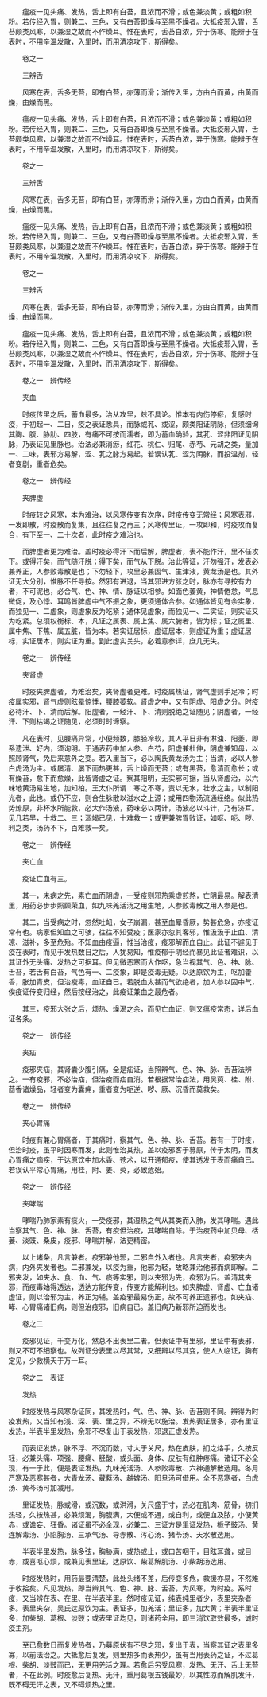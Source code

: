 <!-- { "loadSidebar": true } -->
　　瘟疫一见头痛、发热，舌上即有白苔，且浓而不滑；或色兼淡黄；或粗如积粉。若传经入胃，则兼二、三色，又有白苔即燥与至黑不燥者。大抵疫邪入胃，舌苔颇类风寒，以兼湿之故而不作燥耳。惟在表时，舌苔白浓，异于伤寒。能辨于在表时，不用辛温发散，入里时，而用清凉攻下，斯得矣。

　　卷之一

　　三辨舌

　　风寒在表，舌多无苔，即有白苔，亦薄而滑；渐传入里，方由白而黄，由黄而燥，由燥而黑。

　　瘟疫一见头痛、发热，舌上即有白苔，且浓而不滑；或色兼淡黄；或粗如积粉。若传经入胃，则兼二、三色，又有白苔即燥与至黑不燥者。大抵疫邪入胃，舌苔颇类风寒，以兼湿之故而不作燥耳。惟在表时，舌苔白浓，异于伤寒。能辨于在表时，不用辛温发散，入里时，而用清凉攻下，斯得矣。

　　卷之一

　　三辨舌

　　风寒在表，舌多无苔，即有白苔，亦薄而滑；渐传入里，方由白而黄，由黄而燥，由燥而黑。

　　瘟疫一见头痛、发热，舌上即有白苔，且浓而不滑；或色兼淡黄；或粗如积粉。若传经入胃，则兼二、三色，又有白苔即燥与至黑不燥者。大抵疫邪入胃，舌苔颇类风寒，以兼湿之故而不作燥耳。惟在表时，舌苔白浓，异于伤寒。能辨于在表时，不用辛温发散，入里时，而用清凉攻下，斯得矣。

　　卷之一

　　三辨舌

　　风寒在表，舌多无苔，即有白苔，亦薄而滑；渐传入里，方由白而黄，由黄而燥，由燥而黑。

　　瘟疫一见头痛、发热，舌上即有白苔，且浓而不滑；或色兼淡黄；或粗如积粉。若传经入胃，则兼二、三色，又有白苔即燥与至黑不燥者。大抵疫邪入胃，舌苔颇类风寒，以兼湿之故而不作燥耳。惟在表时，舌苔白浓，异于伤寒。能辨于在表时，不用辛温发散，入里时，而用清凉攻下，斯得矣。

　　卷之一　辨传经

　　夹血

　　时疫传里之后，蓄血最多，治从攻里，兹不具论。惟本有内伤停瘀，复感时疫，于初起一、二日，疫之表证悉具，而脉或芤、或涩，颇类阳证阴脉，但须细询其胸、腹、胁肋、四肢，有痛不可按而濡者，即为蓄血确验，其芤、涩非阳证见阴脉，乃表证见里脉也。治法必兼消瘀，红花、桃仁、归尾、赤芍、元胡之类，量加一、二味，表邪方易解，涩、芤之脉方易起。若误认芤、涩为阴脉，而投温剂，轻者变剧，重者危矣。

　　卷之一　辨传经

　　夹脾虚

　　时疫较之风寒，本为难治，以风寒传变有次序，时疫传变无常经；风寒表邪，一发即散，时疫散而复集，且往往复之再三；风寒传里证，一攻即和，时疫攻而复合，有下至一、二十次者，此时疫之难治也。

　　而脾虚者更为难治。盖时疫必得汗下而后解，脾虚者，表不能作汗，里不任攻下。或得汗矣，而气随汗脱；得下矣，而气从下脱。治此等证，汗勿强汗，发表必兼养正，人参败毒散是也；下勿轻下，攻里必兼固气、生津液，黄龙汤是也。其外证无大分别，惟脉不任寻按。然邪有进退，当其邪进方张之时，脉亦有寻按有力者，不可泥也，必合气、色、神、情、脉证以相参。如面色萎黄，神情倦怠，气息微促，及心悸、耳鸣皆脾虚中气不振之象，更须通体合参。如通体皆见有余实象，而独见一、二虚象，则虚象反为吃紧；通体见虚象，而独见一、二实证，则实证又为吃紧。总须权衡标、本，凡证之属表、属上焦、属六腑者，皆为标；证之属里、属中焦、下焦、属五脏，皆为本。若实证居标，虚证居本，则虚证为重；虚证居标，实证居本，则实证为重。到此虚实关头，必着意参详，庶几无失。

　　卷之一　辨传经

　　夹肾虚

　　时疫夹脾虚者，为难治矣，夹肾虚者更难。时疫属热证，肾气虚则手足冷；时疫属实邪，肾气虚则眩晕惊悸，腰膝萎软。肾虚之中，又有阴虚、阳虚之分。时疫必待汗、下、清而后解。阳虚者，一经汗、下、清则脱绝之证随见；阴虚者，一经汗、下则枯竭之证随见，必须时时谛察。

　　凡在表时，见腰痛异常，小便频数，膝胫冷软，其人平日非有淋浊、阳萎，即系遗泄、好内，须询明。于通表药中加人参、白芍，阳虚兼杜仲，阴虚兼知母，以照顾肾气，免后来意外之变。若入里当下，必以陶氏黄龙汤为主；当清，必以人参白虎汤为主。或屡清、屡下而热更甚，舌上燥而无苔；或有黑苔，愈清而愈长；或有燥苔，愈下而愈燥，此皆肾虚之证。察其阳明，无实邪可据，当从肾虚治，以六味地黄汤易生地，加知柏。王太仆所谓：寒之不寒，责以无水，壮水之主，以制阳光者，此也。或仍不应，则合生脉散以滋水之上源；或用四物汤流通经络。似此热势燎原，非杯水所能救，必大作汤液，药味必以两计，汤液必以斗计，乃有济耳。见几若早，十救二、三；涸竭已见，十难救一；或更兼脾胃败证，如呕、呃、哕、利之类，汤药不下，百难救一矣。

　　卷之一　辨传经

　　夹亡血

　　疫证亡血有三。

　　其一，未病之先，素亡血而阴虚，一受疫则邪热乘虚煎熬，亡阴最易。解表清里，用药必步步照顾荣血，如九味羌活汤之用生地，人参败毒散之用人参是也。

　　其二，当受病之时，忽然吐衄，女子崩漏，甚至血晕昏厥，势甚危急，亦疫证常有也。病家但知血之可骇，往往不知受疫；医家亦忽其客邪，惟汲汲于止血、清凉、滋补，多至危殆。不知血由疫逼，惟当治疫，疫邪解而血自止。此证不遽见于疫在表时，而见于发热数日之后，人犹易知，惟疫郁于阴经而暴见此证者难识，以其证外无头痛、发热之可据耳。但见微恶寒而大作呕，急当视其气、色、神、脉、舌苔，若舌有白苔，气色有一、二疫象，即是疫毒无疑。以达原饮为主，呕加藿香，胀加青皮，但治疫毒，血证自已。若脱血太甚而气欲绝者，加人参以固中气，俟疫证传变归经，然后按经治之，此疫证兼血之最危者。

　　其三，疫邪大张之后，烦热、燥渴之余，而见亡血证，则又瘟疫常态，详后血证各条。

　　卷之一　辨传经

　　夹疝

　　疫邪夹疝，其肾囊少腹引痛，全是疝证，当照辨气、色、神、脉、舌苔法辨之。一有疫邪，不必治疝，但治疫而疝自消。若根据常治疝法，用吴萸、桂、附、茴香诸燥品，轻者变为囊痈，重者变为呃逆、哕、厥、沉昏而莫救矣。

　　卷之一　辨传经

　　夹心胃痛

　　时疫有兼心胃痛者，于其痛时，察其气、色、神、脉、舌苔。若有一于时疫，但治时疫，虽平时因寒而发，此则惟治其热。盖以疫邪客于募原，传于太阴，而发心胃痛之痼疾，于达原饮中加木香、苍术，以开通郁疫，使其透发于表而痛自已。若误认平常心胃痛，用桂，附、姜、萸，必致危殆。

　　卷之一　辨传经

　　夹哮喘

　　哮喘乃肺家素有痰火，一受疫邪，其湿热之气从其类而入肺，发其哮喘。遇此当察其气、色、神、脉、舌苔，有疫但治疫，其哮喘自除。于治疫药中加贝母、栝蒌、淡豉、桑皮，疫邪、哮喘并解，法更精密。

　　以上诸条，凡言兼者。疫邪兼他邪，二邪自外入者也。凡言夹者，疫邪夹内病，内外夹发者也。二邪兼发，以疫为重，他邪为轻，故略兼治他邪而病即解。二邪夹发，如夹水、食、血、气、痰等实邪，则以夹邪为先，疫邪为后。盖清其夹邪，而疫毒始得透达，透达方能传变，传变方能解利也。如夹脾虚、肾虚、亡血诸虚证，则以治邪为主，养正为辅。盖疫邪最易伤正，故不可养正遗邪也。如夹疝、哮、心胃痛诸旧病，则但治疫邪，旧病自已。盖旧病乃新邪所迫而发也。

　　卷之二

　　疫邪见证，千变万化，然总不出表里二者。但表证中有里邪，里证中有表邪，则又不可不细察也。故列证分表里以尽其常，又细辨以尽其变，使人人临证，胸有定见，少救横夭于万一耳。

　　卷之二　表证

　　发热

　　时疫发热与风寒杂证同，其发热时，气、色、神、脉、舌苔则不同。辨得为时疫发热，又当知有浅、深、表、里之异，不辨无以施治。发热表证居多，亦有里证发热，半表半里发热，余邪不尽复出于表发热，邪退正虚发热。

　　而表证发热，脉不浮、不沉而数，寸大于关尺，热在皮肤，扪之烙手，久按反轻，必兼头痛、项强、腰痛、胫酸，或头面、身体、皮肤有红肿疼痛。诸证不必全现，有一于此，便是表证发热，九味羌活汤、人参败毒散、六神通解散选用。冬月严寒及恶寒甚者，大青龙汤、葳蕤汤、越婢汤、阳旦汤可借用。全不恶寒者，白虎汤、黄芩汤可加减用。

　　里证发热，脉或滑，或沉数，或洪滑，关尺盛于寸，热必在肌肉、筋骨，初扪热轻，久按热甚，必兼烦渴，胸腹满，大便或不通，或自利，或便血及脓，小便黄赤，或谵妄、狂昏。诸证虽不必全现，必兼二、三证方是里证发热，栀子豉汤、黄连解毒汤、小陷胸汤、三承气汤、导赤散、泻心汤、猪苓汤、天水散选用。

　　半表半里发热，脉多弦，胸胁满，或热或止，或口苦咽干，目眩耳聋，或目赤，或喜呕心烦，或兼见表里证，达原饮、柴葛解肌汤、小柴胡汤选用。

　　时疫发热时，用药最要清楚，此处头绪不差，后传变多危，救援亦易，不然难于收拾矣。凡见发热，即当辨其气、色、神、脉、舌苔，为风寒，为时疫。系时疫，又当辨在表、在里、在半表半里。然时疫见证，纯表纯里者少，表里夹杂者多。表里夹杂，吴氏达原饮为主。表证多，加羌活；里证多，加大黄；半表半里证多，加柴胡、葛根、淡豉；或表里证均见，则诸药全用，即三消饮取效最多，诚时疫主剂。

　　至已愈数日而复发热者，乃募原伏有不尽之邪，复出于表，当察其证之表里多寡，以前法治之。大抵愈后复发，则里热多而表热少，虽有当用表药之证，不过葛根、柴胡、淡豉而已，无更用羌活之理。若愈后另受风寒，发热、无汗、舌上无苔者，不在此例。时疫愈后复热、无汗，重用葛根五钱最妙，以其性凉而解肌发汗，既不碍无汗之表，又不碍烦热之里。

